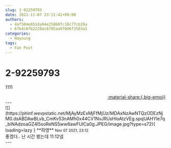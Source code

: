 ```yaml
---
slug: 2-92259793
date: 2021-11-07 23:11:41+09:00
authors:
  - 4af504e851da94e25860fc18c77cb26a
  - 67b4c6fb2220ac6705aa97046f3503a1
categories:
  - Hayoung
tags:
  - Fan Post
---
```


# 2-92259793

<div class="post-container" markdown="1">
<div class="content-container md-sidebar__scrollwrap" markdown="1">

1111

</div>
</div>

<div style="text-align: right;" markdown="1">
<a href="https://weverse.io/fromis9/fanpost/2-92259793" style="text-align: right;">:material-share:{.big-emoji}</a>
</div>
---

<div class="comments-container md-sidebar__scrollwrap" markdown="1">
<div class="comment" markdown="1">
<div class='id-container' markdown="1">
![](https://phinf.wevpstatic.net/MjAyMzExMjFfMjUz/MDAxNzAwNTQzODEzNjM0.dsABDAwBLvb_CmKv53nAMh0x44CV1NvJRUsHloAtzVEg.spqUAHYle7q_biNAdzoaGZ4l5soReNS5ww6awFUlCa0g.JPEG/image.jpg?type=s72){ loading=lazy }
**<span class="artist">하영</span>** <small>Nov 07 2021, 23:12</small><br>
</div>
<div class='comment-body' markdown="1">
좋겠다.. 난 시간 봤는데 11:12넴
</div>
</div>
</div>
---
